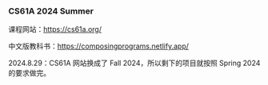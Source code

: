 ### CS61A 2024 Summer

课程网站：https://cs61a.org/

中文版教科书：https://composingprograms.netlify.app/

2024.8.29：CS61A 网站换成了 Fall 2024，所以剩下的项目就按照 Spring 2024 的要求做完。

